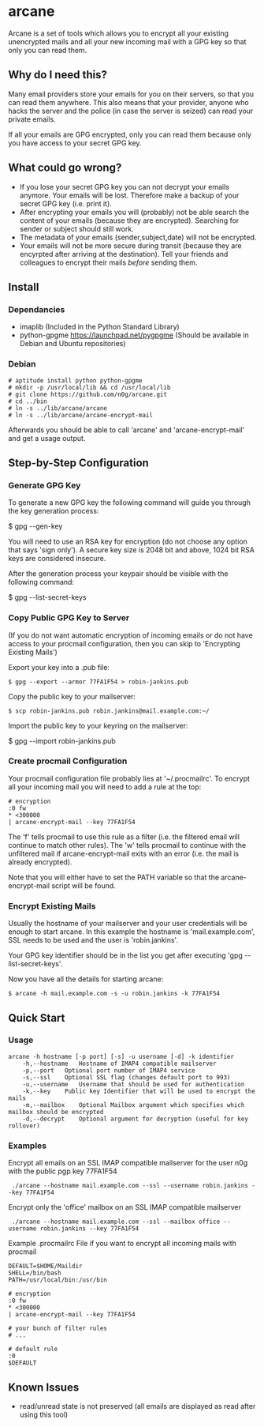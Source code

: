 # arcane #

Arcane is a set of tools which allows you to encrypt all your existing
unencrypted mails and all your new incoming mail with a GPG key so that
only you can read them.

## Why do I need this? ##

Many email providers store your emails for you on their servers, so
that you can read them anywhere. This also means that your provider,
anyone who hacks the server and the police (in case the server is
seized) can read your private emails.

If all your emails are GPG encrypted, only you can read them because
only you have access to your secret GPG key.

## What could go wrong? ##

* If you lose your secret GPG key you can not decrypt your emails anymore.
Your emails will be lost. Therefore make a backup of your secret GPG key (i.e. print it).
* After encrypting your emails you will (probably) not be able search
the content of your emails  (because they are encrypted). Searching
for sender or subject should still work.
* The metadata of your emails (sender,subject,date) will not be encrypted.
* Your emails will not be more secure during transit (because they are encyrpted
after arriving at the destination). Tell your friends and colleagues to
encrypt their mails _before_ sending them.

## Install ##

### Dependancies ###
* imaplib (Included in the Python Standard Library)
* python-gpgme https://launchpad.net/pygpgme (Should be available in Debian and Ubuntu repositories)

### Debian ###
    # aptitude install python python-gpgme
    # mkdir -p /usr/local/lib && cd /usr/local/lib
    # git clone https://github.com/n0g/arcane.git
    # cd ../bin 
    # ln -s ../lib/arcane/arcane
    # ln -s ../lib/arcane/arcane-encrypt-mail

Afterwards you should be able to call 'arcane' and 'arcane-encrypt-mail'
and get a usage output.

## Step-by-Step Configuration ##

### Generate GPG Key ###
To generate a new GPG key the following command will guide you through
the key generation process:


   $ gpg --gen-key

You will need to use an RSA key for encryption (do not choose any option
that says 'sign only'). A secure key size is 2048 bit and above, 1024
bit RSA keys are considered insecure.

After the generation process your keypair should be visible with the
following command:


   $ gpg --list-secret-keys


### Copy Public GPG Key to Server ###
(If you do not want automatic encryption of incoming emails or do not
have access to your procmail configuration, then you can skip to
'Encrypting Existing Mails')

Export your key into a .pub file:


    $ gpg --export --armor 77FA1F54 > robin-jankins.pub


Copy the public key to your mailserver:


    $ scp robin-jankins.pub robin.jankins@mail.example.com:~/


Import the public key to your keyring on the mailserver:


   $ gpg --import robin-jankins.pub


### Create procmail Configuration ###
Your procmail configuration file probably lies at '~/.procmailrc'. To
encrypt all your incoming mail you will need to add a rule at the top:


    # encryption
    :0 fw
    * <300000
    | arcane-encrypt-mail --key 77FA1F54


The 'f' tells procmail to use this rule as a filter (i.e. the filtered
email will continue to match other rules). The 'w' tells procmail to
continue with the unfiltered mail if arcane-encrypt-mail exits with an
error (i.e. the mail is already encrypted).

Note that you will either have to set the PATH variable so that the
arcane-encrypt-mail script will be found.


### Encrypt Existing Mails ###
Usually the hostname of your mailserver and your user credentials will
be enough to start arcane. In this example the hostname is
'mail.example.com', SSL needs to be used and the user is
'robin.jankins'.

Your GPG key identifier should be in the list you get after executing
'gpg --list-secret-keys'.

Now you have all the details for starting arcane:


    $ arcane -h mail.example.com -s -u robin.jankins -k 77FA1F54

## Quick Start ##

### Usage ###
    arcane -h hostname [-p port] [-s] -u username [-d] -k identifier
        -h,--hostname	Hostname of IMAP4 compatible mailserver
        -p,--port	Optional port number of IMAP4 service
        -s,--ssl	Optional SSL flag (changes default port to 993)
        -u,--username	Username that should be used for authentication
        -k,--key	Public key Identifier that will be used to encrypt the mails
        -m,--mailbox	Optional Mailbox argument which specifies which mailbox should be encrypted
        -d,--decrypt	Optional argument for decryption (useful for key rollover)


### Examples ###
Encrypt all emails on an SSL IMAP compatible mailserver for the user n0g
with the public pgp key 77FA1F54


     ./arcane --hostname mail.example.com --ssl --username robin.jankins --key 77FA1F54

Encrypt only the 'office' mailbox on an SSL IMAP compatible mailserver


     ./arcane --hostname mail.example.com --ssl --mailbox office --username robin.jankins --key 77FA1F54

Example .procmailrc File if you want to encrypt all incoming mails with procmail


    DEFAULT=$HOME/Maildir
    SHELL=/bin/bash
    PATH=/usr/local/bin:/usr/bin

    # encryption
    :0 fw
    * <300000
    | arcane-encrypt-mail --key 77FA1F54

    # your bunch of filter rules
    # ...

    # default rule
    :0
    $DEFAULT

## Known Issues ##
* read/unread state is not preserved (all emails are displayed as read after using this tool)
